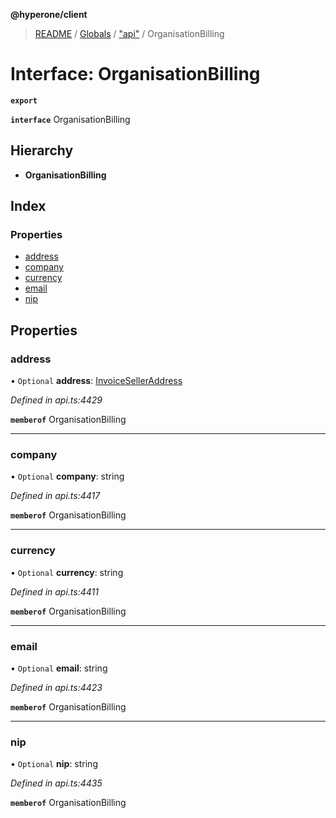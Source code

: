 **@hyperone/client**

> [README](../README.md) / [Globals](../globals.md) / ["api"](../modules/_api_.md) / OrganisationBilling

# Interface: OrganisationBilling

**`export`** 

**`interface`** OrganisationBilling

## Hierarchy

* **OrganisationBilling**

## Index

### Properties

* [address](_api_.organisationbilling.md#address)
* [company](_api_.organisationbilling.md#company)
* [currency](_api_.organisationbilling.md#currency)
* [email](_api_.organisationbilling.md#email)
* [nip](_api_.organisationbilling.md#nip)

## Properties

### address

• `Optional` **address**: [InvoiceSellerAddress](_api_.invoiceselleraddress.md)

*Defined in api.ts:4429*

**`memberof`** OrganisationBilling

___

### company

• `Optional` **company**: string

*Defined in api.ts:4417*

**`memberof`** OrganisationBilling

___

### currency

• `Optional` **currency**: string

*Defined in api.ts:4411*

**`memberof`** OrganisationBilling

___

### email

• `Optional` **email**: string

*Defined in api.ts:4423*

**`memberof`** OrganisationBilling

___

### nip

• `Optional` **nip**: string

*Defined in api.ts:4435*

**`memberof`** OrganisationBilling
